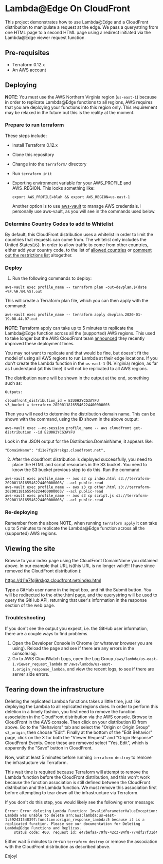 # Lambda@Edge On CloudFront

This project demonstrates how to use Lambda@Edge and a CloudFront distribution
to manipulate a request at the edge. We pass a querystring from one HTML page to
a second HTML page using a redirect initiated via the Lambda@Edge viewer request
function.

## Pre-requisites

* Terraform 0.12.x
* An AWS account

## Deploying

**NOTE**: You must use the AWS Northern Virginia region (`us-east-1`) because in
order to replicate Lambda@Edge functions to all regions, AWS requires that you
are deploying your functions into this region only. This requirement may be
relaxed in the future but this is the reality at the moment.

### Prepare to run terraform

These steps include:

* Install Terraform 0.12.x
* Clone this repository
* Change into the `terraform/` directory
* Run `terraform init`
* Exporting environment variable for your AWS_PROFILE and AWS_REGION. This looks
  something like:

    `export AWS_PROFILE=blah && export AWS_REGION=us-east-1`

  Another option is to use [aws-vault](https://github.com/99designs/aws-vault)
  to manage AWS credentials. I personally use aws-vault, as you will see in the
  commands used below.

### Determine Country Codes to add to Whitelist

By default, this CloudFront distribution uses a whitelist in order to limit the
countries that requests can come from. The whitelist only includes the United
States(`US`). In order to allow traffic to come from other countries, either add
your country code, to the list of [allowed
countries](https://github.com/mbacchi/lambda-edge-cloudfront-terraform/blob/master/terraform/main.tf#L74)
or [comment out the restrictions
list](https://github.com/mbacchi/lambda-edge-cloudfront-terraform/blob/master/terraform/main.tf#L71)
altogether.

### Deploy

1. Run the following commands to deploy:

```
aws-vault exec profile_name -- terraform plan -out=devplan.$(date +%F.%H.%M.%S).out
```

This will create a Terraform plan file, which you can then apply with the command:

```
aws-vault exec profile_name -- terraform apply devplan.2020-01-19.08.44.07.out
```

**NOTE**: Terraform apply can take up to 5 minutes to replicate the Lambda@Edge
function across all the (supported) AWS regions. This used to take longer but
the AWS CloudFront team
[announced](https://aws.amazon.com/blogs/networking-and-content-delivery/slashing-cloudfront-change-propagation-times-in-2020-recent-changes-and-looking-forward/)
they recently improved these deployment times.

You may not want to replicate and that would be fine, but doesn't fit the model
of using all AWS regions to run Lambda at their edge locations. If you don't
create the Lambda function in the `us-east-1` (N. Virginia) region, as far as I
understand (at this time) it will not be replicated to all AWS regions.
 
The distribution name will be shown in the output at the end, something such as:

```
Outputs:

cloudfront_distribution_id = E2U0H2YCG3AYFU
s3_bucket = terraform-20200118165546224400000003
```

Then you will need to determine the distribution domain name. This can be shown
with the command, using the ID shown in the above output:

```
aws-vault exec --no-session profile_name -- aws cloudfront get-distribution --id E2U0H2YCG3AYFU
```

Look in the JSON output for the Distribution.DomainName, it appears like:

```
"DomainName": "d11e7fgi9rskgz.cloudfront.net",
```

2. After the cloudfront distribution is deployed successfully, you need to place
   the HTML and script resources in the S3 bucket. You need to know the S3
   bucket previous step to do this. Run the command:

```
aws-vault exec profile_name -- aws s3 cp index.html s3://terraform-20200118165546224400000003/ --acl public-read
aws-vault exec profile_name -- aws s3 cp other.html s3://terraform-20200118165546224400000003/ --acl public-read
aws-vault exec profile_name -- aws s3 cp script.js s3://terraform-20200118165546224400000003/ --acl public-read
```

### Re-deploying

Remember from the above NOTE, when running `terraform apply` it can take up to 5
minutes to replicate the Lambda@Edge function across all the (supported) AWS
regions.

## Viewing the site

Browse to your index page using the CloudFront DomainName you obtained above. In
our example that URL is(this URL is no longer valid!!! I have since removed the
CloudFront distribution.):

https://d11e7fgi9rskgz.cloudfront.net/index.html

Type a GitHub user name in the input box, and hit the Submit button. You will be
redirected to the other.html page, and the querystring will be used to query the
GitHub API, returning that user's information in the response section of the web
page.

### Troubleshooting

If you don't see the output you expect, i.e. the GitHub user information, there
are a couple ways to find problems.

1. Open the Developer Console in Chrome (or whatever browser you are using).
   Reload the page and see if there are any errors in the console.log.
2. Go to AWS CloudWatch Logs, open the Log Group
   `/aws/lambda/us-east-1.viewer_request_lambda` or
   `/aws/lambda/us-east-1.origin_response_lambda`, and view the recent logs, to
   see if there are server side errors.

## Tearing down the infrastructure

Deleting the replicated Lambda functions takes a little time, just like deploying the
Lambda to all replicated regions does. In order to perform this deletion in a
timely fashion, you first need to remove the function association in the
CloudFront distribution via the AWS console. Browse to CloudFront in the AWS
console. Then click on your distribution ID from above. Go to the "Behaviors"
tab and select the "Origin or Origin Group" `s3_origin`, then choose "Edit".
Finally at the bottom of the "Edit Behavior" page, click on the X for both the
"Viewer Request" and "Origin Response" CloudFront Events. Once these are removed
select "Yes, Edit", which is apparently the "Save" button in CloudFront.

Now, wait at least 5 minutes before running `terraform destroy` to remove the
infrastucture via Terraform.

This wait time is required because Terraform will attempt to remove the Lambda
function before the CloudFront distribution, and this won't work because the
function association is still defined between the CloudFront distribution and
the Lambda function. We must remove this association first before attempting to
tear down all the infrastructure via Terraform.

If you don't do this step, you would likely see the following error message:

```
Error: Error deleting Lambda Function: InvalidParameterValueException: Lambda was unable to delete arn:aws:lambda:us-east-1:592431548397:function:origin_response_lambda:5 because it is a replicated function. Please see our documentation for Deleting Lambda@Edge Functions and Replicas.
	status code: 400, request id: e47befaa-79f8-42c3-84f8-774df27f31d4
```

Either wait 5 minutes to re-run `terraform destroy` or remove the
association with the CloudFront distribution as described above.

Enjoy!
